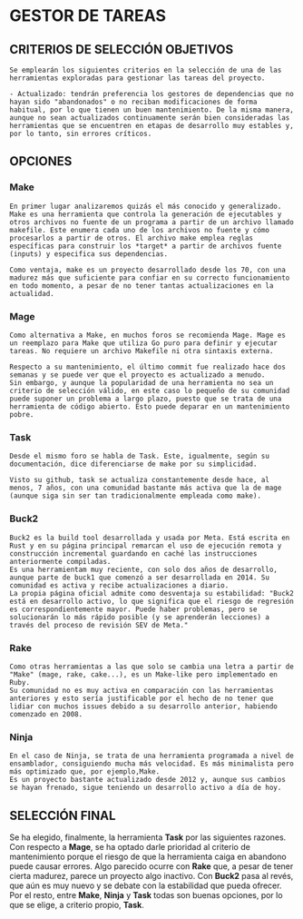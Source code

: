 # GESTOR DE TAREAS

## CRITERIOS DE SELECCIÓN OBJETIVOS

    Se emplearán los siguientes criterios en la selección de una de las herramientas exploradas para gestionar las tareas del proyecto.

    - Actualizado: tendrán preferencia los gestores de dependencias que no hayan sido "abandonados" o no reciban modificaciones de forma habitual, por lo que tienen un buen mantenimiento. De la misma manera, aunque no sean actualizados continuamente serán bien consideradas las herramientas que se encuentren en etapas de desarrollo muy estables y, por lo tanto, sin errores críticos.

## OPCIONES

### Make

    En primer lugar analizaremos quizás el más conocido y generalizado. Make es una herramienta que controla la generación de ejecutables y otros archivos no fuente de un programa a partir de un archivo llamado makefile. Este enumera cada uno de los archivos no fuente y cómo procesarlos a partir de otros. El archivo make emplea reglas específicas para construir los *target* a partir de archivos fuente (inputs) y especifica sus dependencias.

    Como ventaja, make es un proyecto desarrollado desde los 70, con una madurez más que suficiente para confiar en su correcto funcionamiento en todo momento, a pesar de no tener tantas actualizaciones en la actualidad.

### Mage

    Como alternativa a Make, en muchos foros se recomienda Mage. Mage es un reemplazo para Make que utiliza Go puro para definir y ejecutar tareas. No requiere un archivo Makefile ni otra sintaxis externa.

    Respecto a su mantenimiento, el último commit fue realizado hace dos semanas y se puede ver que el proyecto es actualizado a menudo.
    Sin embargo, y aunque la popularidad de una herramienta no sea un criterio de selección válido, en este caso lo pequeño de su comunidad puede suponer un problema a largo plazo, puesto que se trata de una herramienta de código abierto. Esto puede deparar en un mantenimiento pobre.

### Task

    Desde el mismo foro se habla de Task. Este, igualmente, según su documentación, dice diferenciarse de make por su simplicidad.

    Visto su github, task se actualiza constantemente desde hace, al menos, 7 años, con una comunidad bastante más activa que la de mage (aunque siga sin ser tan tradicionalmente empleada como make).

### Buck2

    Buck2 es la build tool desarrollada y usada por Meta. Está escrita en Rust y en su página principal remarcan el uso de ejecución remota y construcción incremental guardando en caché las instrucciones anteriormente compiladas.
    Es una herramientam muy reciente, con solo dos años de desarrollo, aunque parte de buck1 que comenzó a ser desarrollada en 2014. Su comunidad es activa y recibe actualizaciones a diario.
    La propia página oficial admite como desventaja su estabilidad: "Buck2 está en desarrollo activo, lo que significa que el riesgo de regresión es correspondientemente mayor. Puede haber problemas, pero se solucionarán lo más rápido posible (y se aprenderán lecciones) a través del proceso de revisión SEV de Meta."

### Rake

    Como otras herramientas a las que solo se cambia una letra a partir de "Make" (mage, rake, cake...), es un Make-like pero implementado en Ruby.
    Su comunidad no es muy activa en comparación con las herramientas anteriores y esto sería justificable por el hecho de no tener que lidiar con muchos issues debido a su desarrollo anterior, habiendo comenzado en 2008.

### Ninja

    En el caso de Ninja, se trata de una herramienta programada a nivel de ensamblador, consiguiendo mucha más velocidad. Es más minimalista pero más optimizado que, por ejemplo,Make.
    Es un proyecto bastante actualizado desde 2012 y, aunque sus cambios se hayan frenado, sigue teniendo un desarrollo activo a día de hoy.

## SELECCIÓN FINAL

Se ha elegido, finalmente, la herramienta **Task** por las siguientes razones.
Con respecto a **Mage**, se ha optado darle prioridad al criterio de mantenimiento porque el riesgo de que la herramienta caiga en abandono puede causar errores. Algo parecido ocurre con **Rake** que, a pesar de tener cierta madurez, parece un proyecto algo inactivo.
Con **Buck2** pasa al revés, que aún es muy nuevo y se debate con la estabilidad que pueda ofrecer.
Por el resto, entre **Make**, **Ninja** y **Task** todas son buenas opciones, por lo que se elige, a criterio propio, **Task**.
